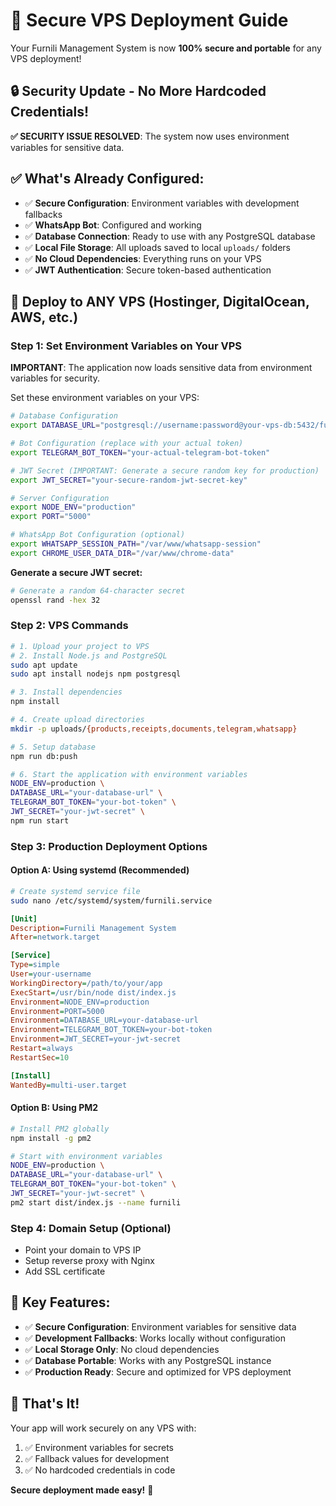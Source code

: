 # 🚀 Secure VPS Deployment Guide

Your Furnili Management System is now **100% secure and portable** for any VPS deployment!

## 🔒 Security Update - No More Hardcoded Credentials!

**✅ SECURITY ISSUE RESOLVED**: The system now uses environment variables for sensitive data.

## ✅ What's Already Configured:

- ✅ **Secure Configuration**: Environment variables with development fallbacks
- ✅ **WhatsApp Bot**: Configured and working
- ✅ **Database Connection**: Ready to use with any PostgreSQL database
- ✅ **Local File Storage**: All uploads saved to local `uploads/` folders
- ✅ **No Cloud Dependencies**: Everything runs on your VPS
- ✅ **JWT Authentication**: Secure token-based authentication

## 🎯 Deploy to ANY VPS (Hostinger, DigitalOcean, AWS, etc.)

### Step 1: Set Environment Variables on Your VPS

**IMPORTANT**: The application now loads sensitive data from environment variables for security.

Set these environment variables on your VPS:

```bash
# Database Configuration
export DATABASE_URL="postgresql://username:password@your-vps-db:5432/furnili_db"

# Bot Configuration (replace with your actual token)
export TELEGRAM_BOT_TOKEN="your-actual-telegram-bot-token"

# JWT Secret (IMPORTANT: Generate a secure random key for production)
export JWT_SECRET="your-secure-random-jwt-secret-key"

# Server Configuration
export NODE_ENV="production"
export PORT="5000"

# WhatsApp Bot Configuration (optional)
export WHATSAPP_SESSION_PATH="/var/www/whatsapp-session"
export CHROME_USER_DATA_DIR="/var/www/chrome-data"
```

**Generate a secure JWT secret:**
```bash
# Generate a random 64-character secret
openssl rand -hex 32
```

### Step 2: VPS Commands

```bash
# 1. Upload your project to VPS
# 2. Install Node.js and PostgreSQL
sudo apt update
sudo apt install nodejs npm postgresql

# 3. Install dependencies
npm install

# 4. Create upload directories
mkdir -p uploads/{products,receipts,documents,telegram,whatsapp}

# 5. Setup database
npm run db:push

# 6. Start the application with environment variables
NODE_ENV=production \
DATABASE_URL="your-database-url" \
TELEGRAM_BOT_TOKEN="your-bot-token" \
JWT_SECRET="your-jwt-secret" \
npm run start
```

### Step 3: Production Deployment Options

#### Option A: Using systemd (Recommended)
```bash
# Create systemd service file
sudo nano /etc/systemd/system/furnili.service
```

```ini
[Unit]
Description=Furnili Management System
After=network.target

[Service]
Type=simple
User=your-username
WorkingDirectory=/path/to/your/app
ExecStart=/usr/bin/node dist/index.js
Environment=NODE_ENV=production
Environment=PORT=5000
Environment=DATABASE_URL=your-database-url
Environment=TELEGRAM_BOT_TOKEN=your-bot-token
Environment=JWT_SECRET=your-jwt-secret
Restart=always
RestartSec=10

[Install]
WantedBy=multi-user.target
```

#### Option B: Using PM2
```bash
# Install PM2 globally
npm install -g pm2

# Start with environment variables
NODE_ENV=production \
DATABASE_URL="your-database-url" \
TELEGRAM_BOT_TOKEN="your-bot-token" \
JWT_SECRET="your-jwt-secret" \
pm2 start dist/index.js --name furnili
```

### Step 4: Domain Setup (Optional)
- Point your domain to VPS IP
- Setup reverse proxy with Nginx
- Add SSL certificate

## 🔧 Key Features:

- ✅ **Secure Configuration**: Environment variables for sensitive data
- ✅ **Development Fallbacks**: Works locally without configuration
- ✅ **Local Storage Only**: No cloud dependencies
- ✅ **Database Portable**: Works with any PostgreSQL instance
- ✅ **Production Ready**: Secure and optimized for VPS deployment

## 🎉 That's It!

Your app will work securely on any VPS with:
1. ✅ Environment variables for secrets
2. ✅ Fallback values for development
3. ✅ No hardcoded credentials in code

**Secure deployment made easy!** 🎯